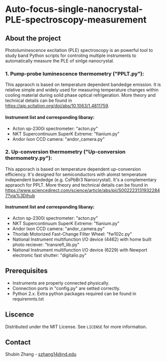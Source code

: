 # **Auto-focus-single-nanocrystal-PLE-spectroscopy-measurement**

## **About the project**

Photoluminescence excitation (PLE) spectroscopy  is an powerful tool to study band Python scripts for controling multiple instruments to automatically measure the PLE of sinlge nanocrystal. 

### 1. Pump-probe luminescence thermometry ("PPLT.py"):

This appraoch is based on temperature dependent bandedge emission. It is relative simple and widely used for measuring temperature changes within cooling material during solid phase optical refrigeration. More theory and technical details can be found in https://aip.scitation.org/doi/abs/10.1063/1.4811759. 

#### Instrument list and corresponding libaray:

* Acton sp-2300i spectrometer: "acton.py"
* NKT Supercontinuum SuperK Extreme: "fianium.py"
* Andor Ixon CCD camera: "andor_camera.py"

### 2. Up-conversion thermometry ("Up-conversion thermometry.py"):

This apporach is based on temperature dependent up-conversion efficiency. It's designed for semiconductors with alomst temperature independent bandedge (e.g. CsPbBr3 Nanocrystal). It's a complementary appraoch for PPLT. More theory and technical details can be found in https://www.sciencedirect.com/science/article/abs/pii/S0022231319322847?via%3Dihub

#### Instrument list and corresponding libaray:

* Acton sp-2300i spectrometer: "acton.py"
* NKT Supercontinuum SuperK Extreme: "fianium.py"
* Andor Ixon CCD camera: "andor_camera.py"
* Thorlab Motorized Fast-Change Filter Wheel: "fw102c.py"
* National Instrument multifunction I/O device (4462) with home built photo reciever: "transrefl_lib.py"
* National Instrument multifunction I/O device (6229) with Newport electronic fast shutter: "digitalio.py"

## **Prerequisites**

* Instruments are properly connected physically.
* Connection ports in "config.py" are setted correctly.
* Python 2.x. Extra python packages required can be found in requiremnts.txt     

## **Liscence**

Distributed under the MIT License. See `LICENSE` for more information.

## **Contact**

Shubin Zhang - szhang14@nd.edu


